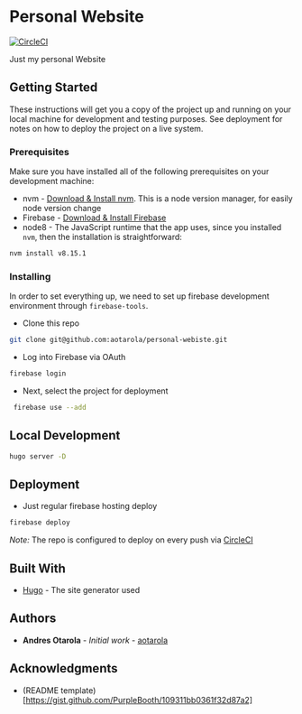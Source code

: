 # Personal Website

[![CircleCI](https://circleci.com/gh/aotarola/personal-website/tree/master.svg?style=svg)](https://circleci.com/gh/aotarola/personal-website/tree/master)

Just my personal Website

## Getting Started

These instructions will get you a copy of the project up and running on your local machine for development and testing purposes. See deployment for notes on how to deploy the project on a live system.

### Prerequisites

Make sure you have installed all of the following prerequisites on your development machine:

* nvm - [Download & Install nvm](https://github.com/creationix/nvm#installation-and-update). This is a node version manager, for easily node version change
* Firebase - [Download & Install Firebase](https://firebase.google.com/docs/functions/get-started)
* node8 - The JavaScript runtime that the app uses, since you installed `nvm`, then the installation is straightforward:
```bash
nvm install v8.15.1
```

### Installing

In order to set everything up, we need to set up firebase development environment through `firebase-tools`.
- Clone this repo
```zsh
git clone git@github.com:aotarola/personal-webiste.git
```
- Log into Firebase via OAuth
```zsh
firebase login
```
- Next, select the project for deployment
```zsh
 firebase use --add
```


## Local Development

```zsh
hugo server -D
```

## Deployment
- Just regular firebase hosting deploy
```zsh
firebase deploy
```

*Note:* The repo is configured to deploy on every push via [CircleCI](https://circleci.com/dashboard)

## Built With

* [Hugo](https://gohugo.io/) - The site generator used

## Authors

* **Andres Otarola** - *Initial work* - [aotarola](https://github.com/aotarola)

## Acknowledgments

* (README template)[https://gist.github.com/PurpleBooth/109311bb0361f32d87a2]
